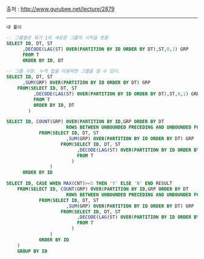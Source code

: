 출처 : http://www.gurubee.net/lecture/2879

----

```내 풀이```

```SQL
-- 그룹별로 묶기 1이 새로운 그룹의 시작을 뜻함
SELECT ID, DT, ST
      ,DECODE(LAG(ST) OVER(PARTITION BY ID ORDER BY DT),ST,0,1) GRP
      FROM T
      ORDER BY ID, DT
```


```SQL
-- 그룹 구분. 누적 합을 이용하면 그룹을 알 수 있다.
SELECT ID, DT, ST
      ,SUM(GRP) OVER(PARTITION BY ID ORDER BY DT) GRP
    FROM(SELECT ID, DT, ST
          ,DECODE(LAG(ST) OVER(PARTITION BY ID ORDER BY DT),ST,0,1) GRP
          FROM T
          ORDER BY ID, DT
        )
```

```SQL
SELECT ID, COUNT(GRP) OVER(PARTITION BY ID,GRP ORDER BY DT 
                      ROWS BETWEEN UNBOUNDED PRECEDING AND UNBOUNDED FOLLOWING)CNT
            FROM(SELECT ID, DT, ST
                      ,SUM(GRP) OVER(PARTITION BY ID ORDER BY DT) GRP
                    FROM(SELECT ID, DT, ST
                          ,DECODE(LAG(ST) OVER(PARTITION BY ID ORDER BY DT),ST,0,1) GRP
                          FROM T   
                        )
                )
      ORDER BY ID
```



```SQL
SELECT ID, CASE WHEN MAX(CNT)>=5 THEN 'Y' ELSE 'N' END RESULT
    FROM(SELECT ID, COUNT(GRP) OVER(PARTITION BY ID,GRP ORDER BY DT 
                      ROWS BETWEEN UNBOUNDED PRECEDING AND UNBOUNDED FOLLOWING)CNT
            FROM(SELECT ID, DT, ST
                      ,SUM(GRP) OVER(PARTITION BY ID ORDER BY DT) GRP
                    FROM(SELECT ID, DT, ST
                          ,DECODE(LAG(ST) OVER(PARTITION BY ID ORDER BY DT),ST,0,1) GRP
                          FROM T   
                        )
                )
            ORDER BY ID
    )
    GROUP BY ID

```
